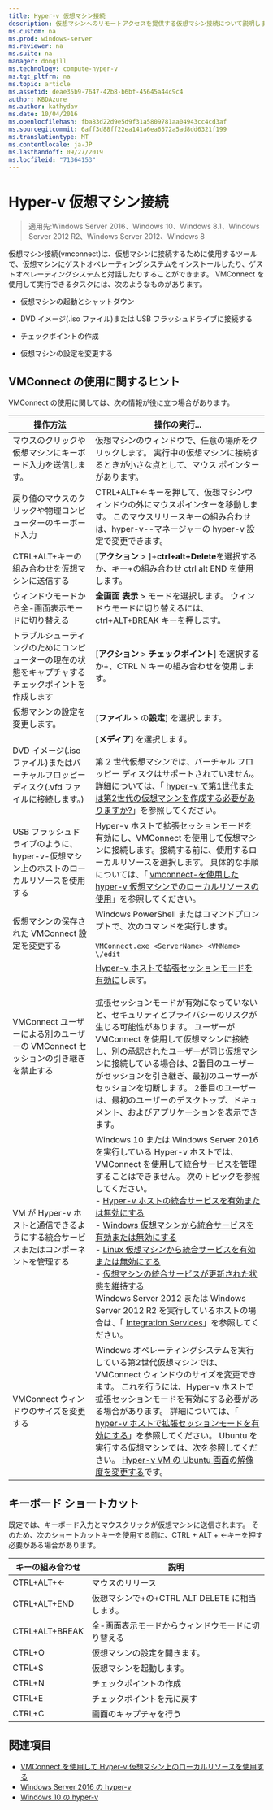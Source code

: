```yaml
---
title: Hyper-v 仮想マシン接続
description: 仮想マシンへのリモートアクセスを提供する仮想マシン接続について説明します。 仮想マシンへの Ctrl + Alt-Delete の送信など、一般的なタスクの実行方法の詳細について説明します。
ms.custom: na
ms.prod: windows-server
ms.reviewer: na
ms.suite: na
manager: dongill
ms.technology: compute-hyper-v
ms.tgt_pltfrm: na
ms.topic: article
ms.assetid: deae35b9-7647-42b8-b6bf-45645a44c9c4
author: KBDAzure
ms.author: kathydav
ms.date: 10/04/2016
ms.openlocfilehash: fba83d22d9e5d9f31a5809781aa04943cc4cd3af
ms.sourcegitcommit: 6aff3d88ff22ea141a6ea6572a5ad8dd6321f199
ms.translationtype: MT
ms.contentlocale: ja-JP
ms.lasthandoff: 09/27/2019
ms.locfileid: "71364153"
---
```

# <a name="hyper-v-virtual-machine-connection"></a>Hyper-v 仮想マシン接続

>適用先:Windows Server 2016、Windows 10、Windows 8.1、Windows Server 2012 R2、Windows Server 2012、Windows 8

仮想マシン接続\(vmconnect\)は、仮想マシンに接続するために使用するツールで、仮想マシンにゲストオペレーティングシステムをインストールしたり、ゲストオペレーティングシステムと対話したりすることができます。 VMConnect を使用して実行できるタスクには、次のようなものがあります。  
  
-   仮想マシンの起動とシャットダウン  
  
-   DVD イメージ\(.iso ファイル\)または USB フラッシュドライブに接続する  
  
-   チェックポイントの作成  
  
-   仮想マシンの設定を変更する  
    
## <a name="tips-for-using-vmconnect"></a>VMConnect の使用に関するヒント  
VMConnect の使用に関しては、次の情報が役に立つ場合があります。  
  
|操作方法|操作の実行...|  
|---------------|------------|  
|マウスのクリックや仮想マシンにキーボード入力を送信します。|仮想マシンのウィンドウで、任意の場所をクリックします。 実行中の仮想マシンに接続するときが小さな点として、マウス ポインターがあります。|  
|戻り値のマウスのクリックや物理コンピューターのキーボード入力|CTRL\+ALT\+←キーを押して、仮想マシンウィンドウの外にマウスポインターを移動します。 このマウスリリースキーの組み合わせは、hyper-v\-\-マネージャーの hyper-v 設定で変更できます。|  
|CTRL\+ALT\+キーの組み合わせを仮想マシンに送信する|[**アクション** > ]\+**ctrl\+alt\+Delete**を選択するか、キー\+の組み合わせ ctrl alt END を使用します。|  
|ウィンドウモードから全\-画面表示モードに切り替える|**全画面** **表示** > モードを選択します。 ウィンドウモードに切り替えるには、ctrl\+ALT\+BREAK キーを押します。|  
|トラブルシューティングのためにコンピューターの現在の状態をキャプチャするチェックポイントを作成します|[**アクション** > **チェックポイント**] を選択するか\+、CTRL N キーの組み合わせを使用します。|  
|仮想マシンの設定を変更します。|[**ファイル** > の**設定**] を選択します。|  
|DVD イメージ\(.iso ファイル\)またはバーチャルフロッピーディスク\(.vfd ファイルに接続します。\)|**[メディア]** を選択します。<br /><br />第 2 世代仮想マシンでは、バーチャル フロッピー ディスクはサポートされていません。 詳細については、「 [hyper-v で第1世代または第2世代の仮想マシンを作成する必要がありますか?](../plan/Should-I-create-a-generation-1-or-2-virtual-machine-in-Hyper-V.md)」を参照してください。|  
|USB フラッシュドライブのように、hyper-v\-仮想マシン上のホストのローカルリソースを使用する|Hyper-v ホストで拡張セッションモードを有効にし、VMConnect を使用して仮想マシンに接続します。接続する前に、使用するローカルリソースを選択します。 具体的な手順については、「 [vmconnect\-を使用した hyper-v 仮想マシンでのローカルリソースの使用](Use-local-resources-on-Hyper-V-virtual-machine-with-VMConnect.md)」を参照してください。|  
|仮想マシンの保存された VMConnect 設定を変更する|Windows PowerShell またはコマンドプロンプトで、次のコマンドを実行します。<br /><br />`VMConnect.exe <ServerName> <VMName> \/edit`|  
|VMConnect ユーザーによる別のユーザーの VMConnect セッションの引き継ぎを禁止する|[Hyper-v ホストで拡張セッションモードを有効に](Use-local-resources-on-Hyper-V-virtual-machine-with-VMConnect.md#turn-on-enhanced-session-mode-on-a-hyper-v-host)します。<br /><br />拡張セッションモードが有効になっていないと、セキュリティとプライバシーのリスクが生じる可能性があります。 ユーザーが VMConnect を使用して仮想マシンに接続し、別の承認されたユーザーが同じ仮想マシンに接続している場合は、2番目のユーザーがセッションを引き継ぎ、最初のユーザーがセッションを切断します。 2番目のユーザーは、最初のユーザーのデスクトップ、ドキュメント、およびアプリケーションを表示できます。|
|VM が Hyper-v ホストと通信できるようにする統合サービスまたはコンポーネントを管理する| Windows 10 または Windows Server 2016 を実行している Hyper-v ホストでは、VMConnect を使用して統合サービスを管理することはできません。 次のトピックを参照してください。 <br />- [Hyper-v ホストの統合サービスを有効または無効にする](https://msdn.microsoft.com/virtualization/hyperv_on_windows/user_guide/managing_ics) <br />- [Windows 仮想マシンから統合サービスを有効または無効にする](https://msdn.microsoft.com/virtualization/hyperv_on_windows/user_guide/managing_ics#manage-integration-services-from-guest-os-windows)<br />- [Linux 仮想マシンから統合サービスを有効または無効にする](https://msdn.microsoft.com/virtualization/hyperv_on_windows/user_guide/managing_ics#manage-integration-services-from-guest-os-linux) <br />- [仮想マシンの統合サービスが更新された状態を維持する](https://msdn.microsoft.com/virtualization/hyperv_on_windows/user_guide/managing_ics#integration-service-maintenance)  <br />Windows Server 2012 または Windows Server 2012 R2 を実行しているホストの場合は、「 [Integration Services](https://technet.microsoft.com/library/dn798297(v=ws.11).aspx)」を参照してください。|
|VMConnect ウィンドウのサイズを変更する|Windows オペレーティングシステムを実行している第2世代仮想マシンでは、VMConnect ウィンドウのサイズを変更できます。 これを行うには、Hyper-v ホストで拡張セッションモードを有効にする必要がある場合があります。 詳細については、「 [hyper-v ホストで拡張セッションモードを有効にする](Use-local-resources-on-Hyper-V-virtual-machine-with-VMConnect.md#turn-on-enhanced-session-mode-on-a-hyper-v-host)」を参照してください。 Ubuntu を実行する仮想マシンでは、次を参照してください。 [Hyper-v VM の Ubuntu 画面の解像度を変更する](https://blogs.msdn.microsoft.com/virtual_pc_guy/2014/09/19/changing-ubuntu-screen-resolution-in-a-hyper-v-vm/)です。|


## <a name="keyboard-shortcuts"></a>キーボード ショートカット  
既定では、キーボード入力とマウスクリックが仮想マシンに送信されます。 そのため、次のショートカットキーを使用する前に、CTRL + ALT + ←キーを押す必要がある場合があります。 

|キーの組み合わせ|説明|  
|-------------------|---------------|  
|CTRL\+ALT\+←|マウスのリリース|  
|CTRL\+ALT\+END|仮想マシンで\+の\+CTRL ALT DELETE に相当します。|  
|CTRL\+ALT\+BREAK|全\-画面表示モードからウィンドウモードに切り替える|  
|CTRL\+O|仮想マシンの設定を開きます。|  
|CTRL\+S|仮想マシンを起動します。|  
|CTRL\+N|チェックポイントの作成|  
|CTRL\+E|チェックポイントを元に戻す|  
|CTRL\+C|画面のキャプチャを行う|  

## <a name="see-also"></a>関連項目  
-   [VMConnect を使用して Hyper-v 仮想マシン上のローカルリソースを使用する](Use-local-resources-on-Hyper-V-virtual-machine-with-VMConnect.md)  
-   [Windows Server 2016 の hyper-v](../Hyper-V-on-Windows-Server.md)  
-   [Windows 10 の hyper-v](https://msdn.microsoft.com/virtualization/hyperv_on_windows/windows_welcome)  
  
  
